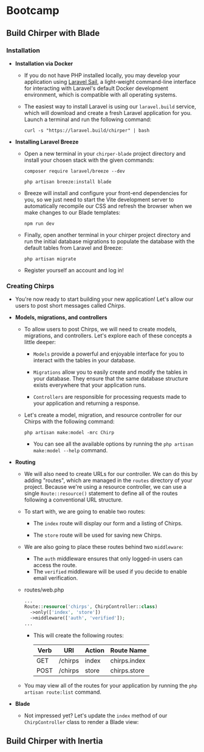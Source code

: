 # Bootcamp

## Build Chirper with Blade

### Installation

- **Installation via Docker**

  - If you do not have PHP installed locally, you may develop your application using [Laravel Sail](https://laravel.com/docs/sail), a light-weight command-line interface for interacting with Laravel's default Docker development environment, which is compatible with all operating systems.

  - The easiest way to install Laravel is using our `laravel.build` service, which will download and create a fresh Laravel application for you. Launch a terminal and run the following command:

    ```
    curl -s "https://laravel.build/chirper" | bash
    ```

- **Installing Laravel Breeze**

  - Open a new terminal in your `chirper-blade` project directory and install your chosen stack with the given commands:

    ```
    composer require laravel/breeze --dev

    php artisan breeze:install blade
    ```

  - Breeze will install and configure your front-end dependencies for you, so we just need to start the Vite development server to automatically recompile our CSS and refresh the browser when we make changes to our Blade templates:

    ```
    npm run dev
    ```

  - Finally, open another terminal in your chirper project directory and run the initial database migrations to populate the database with the default tables from Laravel and Breeze:

    ```
    php artisan migrate
    ```

  - Register yourself an account and log in!

### Creating Chirps

- You're now ready to start building your new application! Let's allow our users to post short messages called _Chirps_.

- **Models, migrations, and controllers**

  - To allow users to post Chirps, we will need to create models, migrations, and controllers. Let's explore each of these concepts a little deeper:

    - `Models` provide a powerful and enjoyable interface for you to interact with the tables in your database.

    - `Migrations` allow you to easily create and modify the tables in your database. They ensure that the same database structure exists everywhere that your application runs.

    - `Controllers` are responsible for processing requests made to your application and returning a response.

  - Let's create a model, migration, and resource controller for our Chirps with the following command:

    ```
    php artisan make:model -mrc Chirp
    ```

    - You can see all the available options by running the `php artisan make:model --help` command.

- **Routing**

  - We will also need to create URLs for our controller. We can do this by adding "routes", which are managed in the `routes` directory of your project. Because we're using a resource controller, we can use a single `Route::resource()` statement to define all of the routes following a conventional URL structure.

  - To start with, we are going to enable two routes:

    - The `index` route will display our form and a listing of Chirps.

    - The `store` route will be used for saving new Chirps.

  - We are also going to place these routes behind two `middleware`:

    - The `auth` middleware ensures that only logged-in users can access the route.
    - The `verified` middleware will be used if you decide to enable email verification.

  - routes/web.php

    ```php
    ...
    Route::resource('chirps', ChirpController::class)
      ->only(['index', 'store'])
      ->middleware(['auth', 'verified']);
    ...
    ```

    - This will create the following routes:

      | Verb | URI     | Action | Route Name   |
      | ---- | ------- | ------ | ------------ |
      | GET  | /chirps | index  | chirps.index |
      | POST | /chirps | store  | chirps.store |

  - You may view all of the routes for your application by running the `php artisan route:list` command.

- **Blade**

  - Not impressed yet? Let's update the `index` method of our `ChirpController` class to render a Blade view:

## Build Chirper with Inertia
